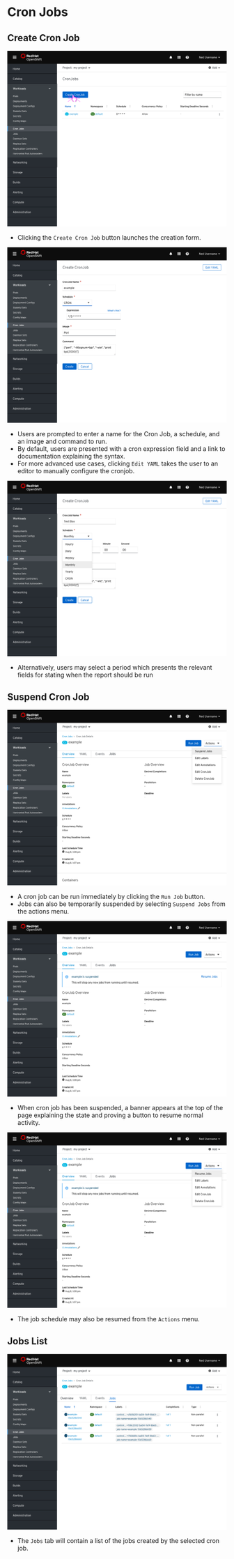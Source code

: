 # Cron Jobs

## Create Cron Job
![](img/cron-job-list.png)
- Clicking the `Create Cron Job` button launches the creation form.

![](img/create-cron-job.png)
- Users are prompted to enter a name for the Cron Job, a schedule, and an image and command to run.
- By default, users are presented with a cron expression field and a link to documentation explaining the syntax.
- For more advanced use cases, clicking `Edit YAML` takes the user to an editor to manually configure the cronjob.

![](img/create-cron-job-2.png)
- Alternatively, users may select a period which presents the relevant fields for stating when the report should be run

## Suspend Cron Job
![](img/cron-job-suspend.png)
- A cron job can be run immediately by clicking the `Run Job` button.
- Jobs can also be temporarily suspended by selecting `Suspend Jobs` from the actions menu.

![](img/cron-job-suspended.png)
- When cron job has been suspended, a banner appears at the top of the page explaining the state and proving a button to resume normal activity.

![](img/cron-job-resume.png)
- The job schedule may also be resumed from the `Actions` menu.

## Jobs List
![](img/cron-job-jobs.png)
- The `Jobs` tab will contain a list of the jobs created by the selected cron job.
